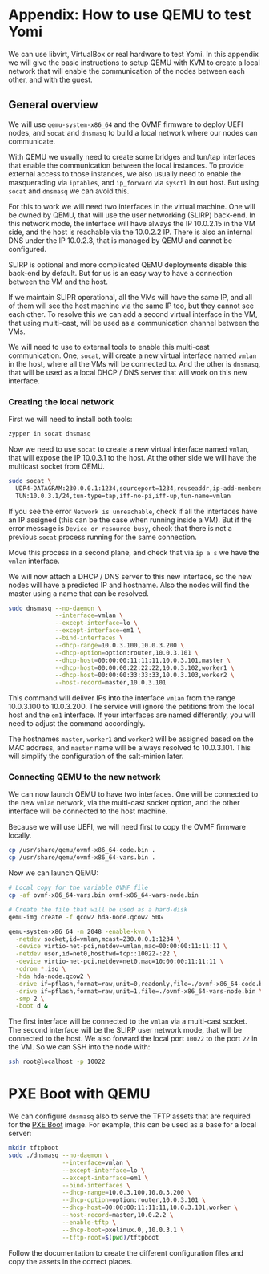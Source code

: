 # Appendix: How to use QEMU to test Yomi

We can use libvirt, VirtualBox or real hardware to test Yomi. In this
appendix we will give the basic instructions to setup QEMU with KVM to
create a local network that will enable the communication of the nodes
between each other, and with the guest.

## General overview

We will use `qemu-system-x86_64` and the OVMF firmware to deploy UEFI
nodes, and `socat` and `dnsmasq` to build a local network where our
nodes can communicate.

With QEMU we usually need to create some bridges and tun/tap
interfaces that enable the communication between the local
instances. To provide external access to those instances, we also
usually need to enable the masquerading via `iptables`, and
`ip_forward` via `sysctl` in out host. But using `socat` and `dnsmasq`
we can avoid this.

For this to work we will need two interfaces in the virtual
machine. One will be owned by QEMU, that will use the user networking
(SLIRP) back-end. In this network mode, the interface will have always
the IP 10.0.2.15 in the VM side, and the host is reachable via the
10.0.2.2 IP. There is also an internal DNS under the IP 10.0.2.3, that
is managed by QEMU and cannot be configured.

SLIRP is optional and more complicated QEMU deployments disable this
back-end by default. But for us is an easy way to have a connection
between the VM and the host.

If we maintain SLIPR operational, all the VMs will have the same IP,
and all of them will see the host machine via the same IP too, but
they cannot see each other. To resolve this we can add a second
virtual interface in the VM, that using multi-cast, will be used as a
communication channel between the VMs.

We will need to use to external tools to enable this multi-cast
communication. One, `socat`, will create a new virtual interface named
`vmlan` in the host, where all the VMs will be connected to. And the
other is `dnsmasq`, that will be used as a local DHCP / DNS server
that will work on this new interface.

### Creating the local network

First we will need to install both tools:

```bash
zypper in socat dnsmasq
```

Now we need to use `socat` to create a new virtual interface named
`vmlan`, that will expose the IP 10.0.3.1 to the host. At the other
side we will have the multicast socket from QEMU.

```bash
sudo socat \
  UDP4-DATAGRAM:230.0.0.1:1234,sourceport=1234,reuseaddr,ip-add-membership=230.0.0.1:127.0.0.1 \
  TUN:10.0.3.1/24,tun-type=tap,iff-no-pi,iff-up,tun-name=vmlan
```

If you see the error `Network is unreachable`, check if all the
interfaces have an IP assigned (this can be the case when running
inside a VM). But if the error message is `Device or resource busy`,
check that there is not a previous `socat` process running for the
same connection.

Move this process in a second plane, and check that via `ip a s` we
have the `vmlan` interface.

We will now attach a DHCP / DNS server to this new interface, so the
new nodes will have a predicted IP and hostname. Also the nodes will
find the master using a name that can be resolved.

```bash
sudo dnsmasq --no-daemon \
             --interface=vmlan \
             --except-interface=lo \
             --except-interface=em1 \
             --bind-interfaces \
             --dhcp-range=10.0.3.100,10.0.3.200 \
             --dhcp-option=option:router,10.0.3.101 \
             --dhcp-host=00:00:00:11:11:11,10.0.3.101,master \
             --dhcp-host=00:00:00:22:22:22,10.0.3.102,worker1 \
             --dhcp-host=00:00:00:33:33:33,10.0.3.103,worker2 \
             --host-record=master,10.0.3.101
```

This command will deliver IPs into the interface `vmlan` from the
range 10.0.3.100 to 10.0.3.200. The service will ignore the petitions
from the local host and the `em1` interface. If your interfaces are
named differently, you will need to adjust the command accordingly.

The hostnames `master`, `worker1` and `worker2` will be assigned based
on the MAC address, and `master` name will be always resolved to
10.0.3.101. This will simplify the configuration of the salt-minion
later.

### Connecting QEMU to the new network

We can now launch QEMU to have two interfaces. One will be connected
to the new `vmlan` network, via the multi-cast socket option, and the
other interface will be connected to the host machine.

Because we will use UEFI, we will need first to copy the OVMF firmware
locally.

```bash
cp /usr/share/qemu/ovmf-x86_64-code.bin .
cp /usr/share/qemu/ovmf-x86_64-vars.bin .
```

Now we can launch QEMU:

```bash
# Local copy for the variable OVMF file
cp -af ovmf-x86_64-vars.bin ovmf-x86_64-vars-node.bin

# Create the file that will be used as a hard-disk
qemu-img create -f qcow2 hda-node.qcow2 50G

qemu-system-x86_64 -m 2048 -enable-kvm \
  -netdev socket,id=vmlan,mcast=230.0.0.1:1234 \
  -device virtio-net-pci,netdev=vmlan,mac=00:00:00:11:11:11 \
  -netdev user,id=net0,hostfwd=tcp::10022-:22 \
  -device virtio-net-pci,netdev=net0,mac=10:00:00:11:11:11 \
  -cdrom *.iso \
  -hda hda-node.qcow2 \
  -drive if=pflash,format=raw,unit=0,readonly,file=./ovmf-x86_64-code.bin \
  -drive if=pflash,format=raw,unit=1,file=./ovmf-x86_64-vars-node.bin \
  -smp 2 \
  -boot d &
```

The first interface will be connected to the `vmlan` via a multi-cast
socket. The second interface will be the SLIRP user network mode, that
will be connected to the host. We also forward the local port `10022`
to the port `22` in the VM. So we can SSH into the node with:

```bash
ssh root@localhost -p 10022
```

# PXE Boot with QEMU

We can configure `dnsmasq` also to serve the TFTP assets that are
required for the [PXE Boot](../README.md#pxe-boot) image. For example,
this can be used as a base for a local server:

```bash
mkdir tftpboot
sudo ./dnsmasq --no-daemon \
               --interface=vmlan \
               --except-interface=lo \
               --except-interface=em1 \
               --bind-interfaces \
               --dhcp-range=10.0.3.100,10.0.3.200 \
               --dhcp-option=option:router,10.0.3.101 \
               --dhcp-host=00:00:00:11:11:11,10.0.3.101,worker \
               --host-record=master,10.0.2.2 \
               --enable-tftp \
               --dhcp-boot=pxelinux.0,,10.0.3.1 \
               --tftp-root=$(pwd)/tftpboot
```

Follow the documentation to create the different configuration files
and copy the assets in the correct places.
